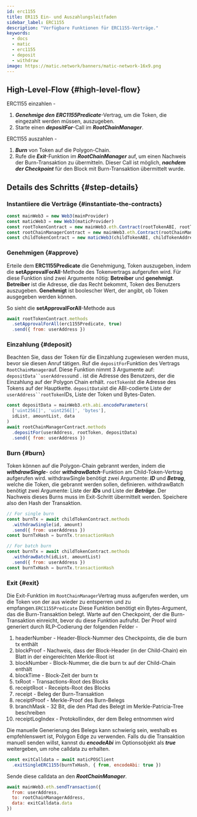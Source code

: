 ```yaml
---
id: erc1155
title: ER115 Ein- und Auszahlungsleitfaden
sidebar_label: ERC1155
description: "Verfügbare Funktionen für ERC1155-Verträge."
keywords:
  - docs
  - matic
  - erc1155
  - deposit
  - withdraw
image: https://matic.network/banners/matic-network-16x9.png
---
```


## High-Level-Flow {#high-level-flow}

ERC1155 einzahlen -

1. **_Genehmige den_** **_ERC1155Predicate_**-Vertrag, um die Token, die eingezahlt werden müssen, auszugeben.
2. Starte einen **_depositFor_**-Call im **_RootChainManager_**.

ERC1155 auszahlen -

1. **_Burn_** von Token auf die Polygon-Chain.
2. Rufe die **_Exit_**-Funktion im **_RootChainManager_** auf, um einen Nachweis der Burn-Transaktion zu übermitteln. Dieser Call ist möglich, **_nachdem der Checkpoint_** für den Block mit Burn-Transaktion übermittelt wurde.

## Details des Schritts {#step-details}

### Instantiiere die Verträge {#instantiate-the-contracts}
```js
const mainWeb3 = new Web3(mainProvider)
const maticWeb3 = new Web3(maticProvider)
const rootTokenContract = new mainWeb3.eth.Contract(rootTokenABI, rootTokenAddress)
const rootChainManagerContract = new mainWeb3.eth.Contract(rootChainManagerABI, rootChainManagerAddress)
const childTokenContract = new maticWeb3(childTokenABI, childTokenAddress)
```

### Genehmigen {#approve}
Erteile dem **ERC1155Predicate** die Genehmigung, Token auszugeben, indem die **setApprovalForAll**-Methode des Tokenvertrags aufgerufen wird. Für diese Funktion sind zwei Argumente nötig: **Betreiber** und **genehmigt**. **Betreiber** ist die Adresse, die das Recht bekommt, Token des Benutzers auszugeben. **Genehmigt** ist boolescher Wert, der angibt, ob Token ausgegeben werden können.

So sieht die **setApprovalForAll**-Methode aus
```js
await rootTokenContract.methods
  .setApprovalForAll(erc1155Predicate, true)
  .send({ from: userAddress })
```

### Einzahlung {#deposit}
Beachten Sie, dass der Token für die Einzahlung zugewiesen werden muss, bevor sie diesen Anruf tätigen.   Ruf die `depositFor`Funktion des Vertrags `RootChainManager`auf. Diese Funktion nimmt 3 Argumente auf: `depositData``userAddress`und . ist die Adresse des Benutzers, der die Einzahlung auf der Polygon Chain erhält. `rootToken`ist die Adresse des Tokens auf der Hauptkette. `depositData`ist die ABI-codierte Liste der `userAddress``rootToken`IDs, Liste der Token und Bytes-Daten.
```js
const depositData = mainWeb3.eth.abi.encodeParameters(
  ['uint256[]', 'uint256[]', 'bytes'],
  idList, amountList, data
)
await rootChainManagerContract.methods
  .depositFor(userAddress, rootToken, depositData)
  .send({ from: userAddress })
```

### Burn {#burn}
Token können auf die Polygon-Chain gebrannt werden, indem die **_withdrawSingle_**- oder **_withdrawBatch_**-Funktion am Child-Token-Vertrag aufgerufen wird. withdrawSingle benötigt zwei Argumente: **_ID_** und **_Betrag_**, welche die Token, die gebrannt werden sollen, definieren. withdrawBatch benötigt zwei Argumente: Liste der **_IDs_** und Liste der **_Beträge_**. Der Nachweis dieses Burns muss im Exit-Schritt übermittelt werden. Speichere also den Hash der Transaktion.
```js
// For single burn
const burnTx = await childTokenContract.methods
  .withdrawSingle(id, amount)
  .send({ from: userAddress })
const burnTxHash = burnTx.transactionHash
```
```js
// For batch burn
const burnTx = await childTokenContract.methods
  .withdrawBatch(idList, amountList)
  .send({ from: userAddress })
const burnTxHash = burnTx.transactionHash
```

### Exit {#exit}
Die Exit-Funktion im `RootChainManager`Vertrag muss aufgerufen werden, um die Token von der aus wieder zu entsperren und zu empfangen.`ERC1155Predicate` Diese Funktion benötigt ein Bytes-Argument, das die Burn-Transaktion belegt. Warte auf den Checkpoint, der die Burn-Transaktion einreicht, bevor du diese Funktion aufrufst. Der Proof wird generiert durch RLP-Codierung der folgenden Felder -

1. headerNumber - Header-Block-Nummer des Checkpoints, die die burn tx enthält
2. blockProof - Nachweis, dass der Block-Header (in der Child-Chain) ein Blatt in der eingereichten Merkle-Root ist
3. blockNumber - Block-Nummer, die die burn tx auf der Child-Chain enthält
4. blockTime - Block-Zeit der burn tx
5. txRoot - Transactions-Root des Blocks
6. receiptRoot - Receipts-Root des Blocks
7. receipt - Beleg der Burn-Transaktion
8. receiptProof - Merkle-Proof des Burn-Belegs
9. branchMask - 32 Bit, die den Pfad des Belegt im Merkle-Patricia-Tree beschreiben
10. receiptLogIndex - Protokollindex, der dem Beleg entnommen wird

Die manuelle Generierung des Belegs kann schwierig sein, weshalb es empfehlenswert ist, Polygon Edge zu verwenden. Falls du die Transaktion manuell senden willst, kannst du **_encodeAbi_** im Optionsobjekt als **_true_** weitergeben, um rohe calldata zu erhalten.

```js
const exitCalldata = await maticPOSClient
  .exitSingleERC1155(burnTxHash, { from, encodeAbi: true })
```

Sende diese calldata an den **_RootChainManager_**.
```js
await mainWeb3.eth.sendTransaction({
  from: userAddress,
  to: rootChainManagerAddress,
  data: exitCalldata.data
})
```
